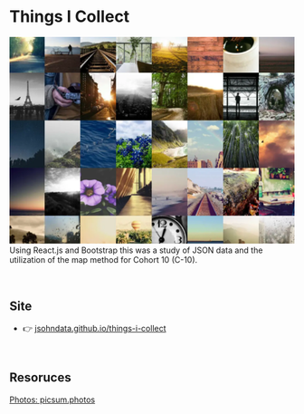 # Things I Collect
[![Read Me](/public/images/readme.webp)](https://jsohndata.github.io/things-i-collect/)
Using React.js and Bootstrap this was a study of JSON data and the utilization of the map method for Cohort 10 (C-10).
 
<br>

## Site
* 👉 [jsohndata.github.io/things-i-collect](https://jsohndata.github.io/things-i-collect/)

<br>

## Resoruces
[Photos: picsum.photos](https://picsum.photos/)